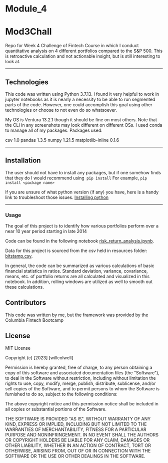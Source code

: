 # Module_4

# Mod3Chall
Repo for Week 4 Challenge of Fintech Course in which I conduct quantitative analysis on 4 different portfolios compared to the S&P 500. This is retroactive calculation and not actionable insight, but is still interesting to look at.

---
## Technologies
This code was written using Python 3.7.13. I found it very helpful to work in jupyter notebooks as it is nearly a necessity to be able to run segmented parts of the code. However, one could accomplish this goal using other technologies or choose to not even do so whatsoever.

My OS is Ventura 13.2.1 though it should be fine on most others. Note that the CLI in any screenshots may look different on different OSs.
I used conda to manage all of my packages.
Packages used:

csv 1.0
pandas 1.3.5
numpy 1.21.5
matplotlib-inline 0.1.6

---
## Installation
The user should not have to install any packages, but if one somehow finds that they do I would recommend using` pip install`
For example,
`pip install <package name>`

If you are unsure of what python version (if any) you have, here is a handy link to troubleshoot those issues. 
[Installing python](https://realpython.com/installing-python/)



---
### Usage
The goal of this project is to identify how various portfolios perform over a near 10 year period starting in late 2014

Code can be found in the following notebook [risk_return_analysis.ipynb](https://github.com/wcolwellcol/Module_4/blob/main/risk_return_analysis.ipynb).

Data for this project is sourced from the csv held in resources folder: [bitstamp.csv](https://github.com/wcolwellcol/Module_4/tree/main/Resources).

In general, the code can be summarized as various calculations of basic financial statistics in ratios. Standard deviation, variance, covariance, means, etc. of portfolio returns are all calculated and visualized in this notebook. In addition, rolling windows are utilized as well to smooth out these calculations.




## Contributors

This code was written by me, but the framework was provided by the Columbia Fintech Bootcamp

## License

MIT License

Copyright (c) [2023] [willcolwell]

Permission is hereby granted, free of charge, to any person obtaining a copy of this software and associated documentation files (the "Software"), to deal in the Software without restriction, including without limitation the rights to use, copy, modify, merge, publish, distribute, sublicense, and/or sell copies of the Software, and to permit persons to whom the Software is furnished to do so, subject to the following conditions:

The above copyright notice and this permission notice shall be included in all copies or substantial portions of the Software.

THE SOFTWARE IS PROVIDED "AS IS", WITHOUT WARRANTY OF ANY KIND, EXPRESS OR IMPLIED, INCLUDING BUT NOT LIMITED TO THE WARRANTIES OF MERCHANTABILITY, FITNESS FOR A PARTICULAR PURPOSE AND NONINFRINGEMENT. IN NO EVENT SHALL THE AUTHORS OR COPYRIGHT HOLDERS BE LIABLE FOR ANY CLAIM, DAMAGES OR OTHER LIABILITY, WHETHER IN AN ACTION OF CONTRACT, TORT OR OTHERWISE, ARISING FROM, OUT OF OR IN CONNECTION WITH THE SOFTWARE OR THE USE OR OTHER DEALINGS IN THE SOFTWARE.